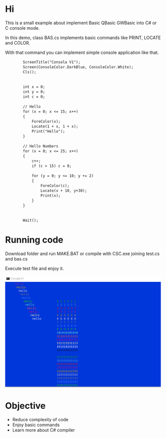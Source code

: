 # Hi
This is a small example about implement Basic QBasic GWBasic into C# or C console mode.

In this demo, class BAS.cs implements basic commands like PRINT, LOCATE and COLOR. 

With that command you can implement simple console application like that.


            ScreenTitle("Consola V1");
            Screen(ConsoleColor.DarkBlue, ConsoleColor.White);
            Cls();


            int x = 0;
            int y = 0;
            int c = 0;

            // Hello
            for (x = 0; x <= 15; x++)
            {
                ForeColor(x);
                Locate(1 + x, 1 + x);
                Print("Hello");
            }

            // Hello Numbers
            for (x = 0; x <= 25; x++)
            {
                c++;
                if (c > 15) c = 0;

                for (y = 0; y <= 10; y += 2)
                {
                    ForeColor(c);
                    Locate(x + 10, y+30);
                    Print(x);
                }
            }


            Wait();

# Running code

Download folder and run MAKE.BAT or compile with CSC.exe joining test.cs and bas.cs

Execute test file and enjoy it.

![Demostración](console.PNG)

# Objective

* Reduce complexity of code
* Enjoy basic commands
* Learn more about C# compiler

